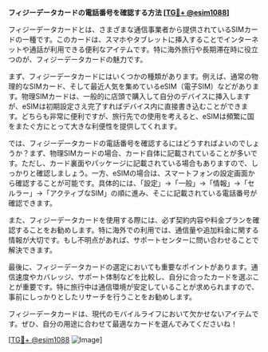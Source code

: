 **フィジーデータカードの電話番号を確認する方法 [[TG💪+ @esim1088](https://t.me/s/esim1088)]**

フィジーデータカードとは、さまざまな通信事業者から提供されているSIMカードの一種です。このカードは、スマホやタブレットに挿入することでインターネットや通話が利用できる便利なアイテムです。特に海外旅行や長期滞在時に役立つのが、フィジーデータカードの魅力です。

まず、フィジーデータカードにはいくつかの種類があります。例えば、通常の物理的なSIMカード、そして最近人気を集めているeSIM（電子SIM）などがあります。物理SIMカードは、一般的に店頭で購入して自分のデバイスに挿入しますが、eSIMは初期設定さえ完了すればデバイス内に直接書き込むことができます。どちらも非常に便利ですが、旅行先での使用を考えると、eSIMは頻繁に国をまたぐ方にとって大きな利便性を提供してくれます。

では、フィジーデータカードの電話番号を確認するにはどうすればよいのでしょうか？まず、物理SIMカードの場合、カード自体に記載されていることが多いです。ただし、カード裏面やパッケージに記載されている場合もありますので、しっかりと確認しましょう。一方、eSIMの場合は、スマートフォンの設定画面から確認することが可能です。具体的には、「設定」→「一般」→「情報」→「セルラー」→「アクティブなSIM」の順に進み、そこに記載されている電話番号が確認できます。

また、フィジーデータカードを使用する際には、必ず契約内容や料金プランを確認することをお勧めします。特に海外での利用では、通信量や追加料金に関する情報が大切です。もし不明点があれば、サポートセンターに問い合わせることで解決できます。

最後に、フィジーデータカードの選定においても重要なポイントがあります。通信速度やカバレッジ、サポート体制などを比較し、自分に合ったカードを選ぶことが重要です。特に旅行中は通信環境が安定していることが求められますので、事前にしっかりとしたリサーチを行うことをお勧めします。

フィジーデータカードは、現代のモバイルライフにおいて欠かせないアイテムです。ぜひ、自分の用途に合わせて最適なカードを選んでみてくださいね！

[[TG💪+ @esim1088](https://t.me/s/esim1088) ![Image](https://i.postimg.cc/Y0z9fWf4/image.png)]